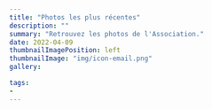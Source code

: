 ```yaml
---
title: "Photos les plus récentes"
description: ""
summary: "Retrouvez les photos de l'Association."
date: 2022-04-09
thumbnailImagePosition: left
thumbnailImage: "img/icon-email.png"
gallery:

tags:
-  
---
```


